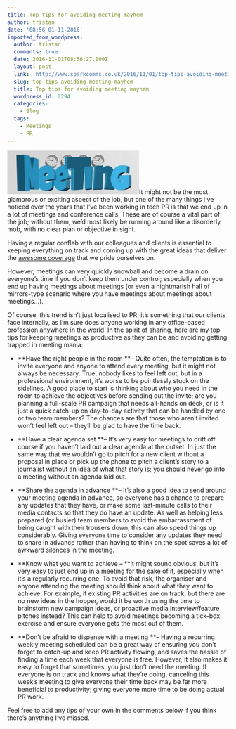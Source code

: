 ```yaml
---
title: Top tips for avoiding meeting mayhem
author: tristan
date: '08:56 01-11-2016'
imported_from_wordpress:
  author: tristan
  comments: true
  date: 2016-11-01T08:56:27.000Z
  layout: post
  link: 'http://www.sparkcomms.co.uk/2016/11/01/top-tips-avoiding-meeting-mayhem/'
  slug: top-tips-avoiding-meeting-mayhem
  title: Top tips for avoiding meeting mayhem
  wordpress_id: 2294
  categories:
    - Blog
  tags:
    - Meetings
    - PR
---
```


![meeting-1219525_640](meeting-1219525_640-300x99.jpg)It might not be the most glamorous or exciting aspect of the job, but one of the many things I’ve noticed over the years that I’ve been working in tech PR is that we end up in a lot of meetings and conference calls. These are of course a vital part of the job; without them, we’d most likely be running around like a disorderly mob, with no clear plan or objective in sight.

Having a regular conflab with our colleagues and clients is essential to keeping everything on track and coming up with the great ideas that deliver the [awesome coverage](http://www.bbc.co.uk/news/business-37372776) that we pride ourselves on.

However, meetings can very quickly snowball and become a drain on everyone’s time if you don’t keep them under control; especially when you end up having meetings about meetings (or even a nightmarish hall of mirrors-type scenario where you have meetings about meetings about meetings…).

Of course, this trend isn’t just localised to PR; it’s something that our clients face internally, as I’m sure does anyone working in any office-based profession anywhere in the world. In the spirit of sharing, here are my top tips for keeping meetings as productive as they can be and avoiding getting trapped in meeting mania:



 	
  * **Have the right people in the room **– Quite often, the temptation is to invite everyone and anyone to attend every meeting, but it might not always be necessary. True, nobody likes to feel left out, but in a professional environment, it’s worse to be pointlessly stuck on the sidelines. A good place to start is thinking about who you need in the room to achieve the objectives before sending out the invite; are you planning a full-scale PR campaign that needs all-hands on deck, or is it just a quick catch-up on day-to-day activity that can be handled by one or two team members? The chances are that those who aren’t invited won’t feel left out – they’ll be glad to have the time back.



 	
  * **Have a clear agenda set **– It’s very easy for meetings to drift off course if you haven’t laid out a clear agenda at the outset. In just the same way that we wouldn’t go to pitch for a new client without a proposal in place or pick up the phone to pitch a client’s story to a journalist without an idea of what that story is; you should never go into a meeting without an agenda laid out.



 	
  * **Share the agenda in advance **– It’s also a good idea to send around your meeting agenda in advance, so everyone has a chance to prepare any updates that they have, or make some last-minute calls to their media contacts so that they do have an update. As well as helping less prepared (or busier) team members to avoid the embarrassment of being caught with their trousers down, this can also speed things up considerably. Giving everyone time to consider any updates they need to share in advance rather than having to think on the spot saves a lot of awkward silences in the meeting.



 	
  * **Know what you want to achieve – **it might sound obvious, but it’s very easy to just end up in a meeting for the sake of it, especially when it’s a regularly recurring one. To avoid that risk, the organiser and anyone attending the meeting should think about what they want to achieve. For example, if existing PR activities are on track, but there are no new ideas in the hopper, would it be worth using the time to brainstorm new campaign ideas, or proactive media interview/feature pitches instead? This can help to avoid meetings becoming a tick-box exercise and ensure everyone gets the most out of them.



 	
  * **Don’t be afraid to dispense with a meeting **– Having a recurring weekly meeting scheduled can be a great way of ensuring you don’t forget to catch-up and keep PR activity flowing, and saves the hassle of finding a time each week that everyone is free. However, it also makes it easy to forget that sometimes, you just don’t need the meeting. If everyone is on track and knows what they’re doing, canceling this week’s meeting to give everyone their time back may be far more beneficial to productivity; giving everyone more time to be doing actual PR work.


Feel free to add any tips of your own in the comments below if you think there’s anything I’ve missed.
